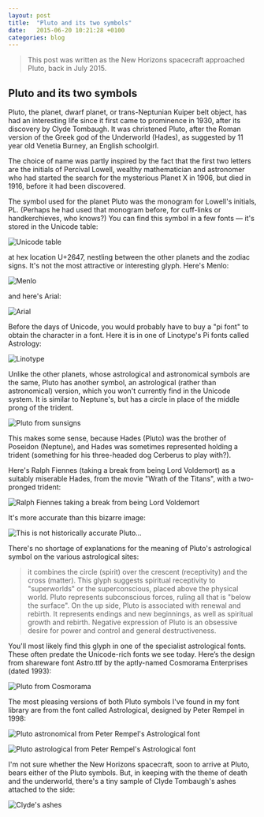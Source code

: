 ```yaml
---
layout: post
title:  "Pluto and its two symbols"
date:   2015-06-20 10:21:28 +0100
categories: blog
---
```

> This post was written as the New Horizons spacecraft approached Pluto, back in July 2015.

## Pluto and its two symbols ##

Pluto, the planet, dwarf planet, or trans-Neptunian Kuiper belt object, has had an
  interesting life since it first came to prominence in 1930, after its discovery
  by Clyde Tombaugh. It was christened Pluto, after the Roman version of the Greek god of
  the Underworld (Hades), as suggested by 11 year old Venetia Burney, an
  English schoolgirl.

The choice of name was partly inspired by the fact that the first two letters are
  the initials of Percival Lowell, wealthy mathematician and astronomer who had started
  the search for the mysterious Planet X in 1906, but died in 1916, before it had been
  discovered.

The symbol used for the planet Pluto was the monogram for Lowell's initials, PL.
  (Perhaps he had used that monogram before, for cuff-links or handkerchieves, who
  knows?) You can find this symbol in a few fonts &mdash; it's stored in the Unicode
  table:

![Unicode table](/images/pluto/unicode-table.png)

at hex location U+2647, nestling between the other planets and the zodiac signs. It's not the most attractive or interesting glyph. Here's Menlo:

![Menlo](/images/pluto/plutl-pl-arial-unicode.png)

and here's Arial:

![Arial](/images/pluto/pluto-pl-menlo.png)

Before the days of Unicode, you would probably have to buy a "pi font" to obtain the character in a font. Here it is in one of Linotype's Pi fonts called Astrology:

![Linotype](/images/pluto/pluto-pl-linotype-astrology-pi-1.png)

Unlike the other planets, whose astrological and astronomical symbols are the
  same, Pluto has another symbol, an astrological (rather than astronomical) version, which you won't currently find in the Unicode system. It is similar to Neptune's, but has a circle in place of the middle prong of the trident.

![Pluto from sunsigns](/images/pluto/pluto_astrology_symbol.jpg)

This makes some sense, because Hades (Pluto) was the brother of
  Poseidon (Neptune), and Hades was sometimes represented holding a trident (something
  for his three-headed dog Cerberus to play with?).

Here's Ralph Fiennes (taking a break from being Lord Voldemort) as a suitably miserable Hades, from the movie "Wrath of the Titans", with a two-pronged trident:

![Ralph Fiennes taking a break from being Lord Voldemort](/images/pluto/wrath-of-the-titans-hades.jpg)

It's more accurate than this bizarre image:

![This is not historically accurate Pluto...](/images/pluto/planet-pluto.gif)

There's no shortage of explanations for the meaning of Pluto's astrological symbol on the various astrological sites:

  <blockquote>
  it combines the circle (spirit) over the crescent (receptivity) and the cross
    (matter). This glyph suggests spiritual receptivity to "superworlds" or the
    superconscious, placed above the physical world. Pluto represents subconscious
    forces, ruling all that is "below the surface". On the up side, Pluto is associated
    with renewal and rebirth. It represents endings and new beginnings, as well as
    spiritual growth and rebirth. Negative expression of Pluto is an obsessive desire for
    power and control and general destructiveness.
  </blockquote>

You'll most likely find this glyph in one of the specialist astrological fonts.
  These often predate the Unicode-rich fonts we see today. Here&rsquo;s the design from
  shareware font Astro.ttf by the aptly-named Cosmorama Enterprises (dated 1993):

![Pluto from Cosmorama](/images/pluto/pluto-astro-astro-cosmorama.png)

The most pleasing versions of both Pluto symbols I've found in my font library are from
  the font called Astrological, designed by Peter Rempel in 1998:

![Pluto astronomical from Peter Rempel's Astrological font](/images/pluto/pluto-astro-astrological-peter-rempel.png)

![Pluto astrological from Peter Rempel's Astrological font](/images/pluto/pluto-pl-astrological-peter-rempel.png)

I'm not sure whether the New Horizons spacecraft, soon to arrive at Pluto, bears either of the Pluto symbols. But, in keeping with the theme of death and the underworld, there's a tiny sample of Clyde Tombaugh's ashes attached to the side:

![Clyde's ashes](/images/pluto/nh_Tombaugh_ashes.jpg)
